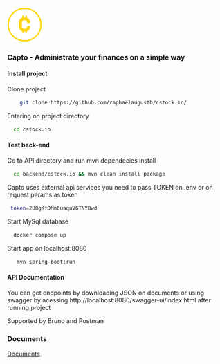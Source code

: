 <br />
<img src="documents/images/capto-logo.png" width="80"/>


### Capto - Administrate your finances on a simple way



#### Install project
 Clone project 
```bash
    git clone https://github.com/raphaelaugustb/cstock.io/
```
Entering on project directory
  ```bash
    cd cstock.io
```
#### Test back-end
  Go to API directory and run mvn dependecies install
  ```bash
    cd backend/cstock.io && mvn clean install package 
```
Capto uses external api services you need to pass TOKEN on .env or on request params as token
  ```bash
   token=2U8gKfDMn6uaquVGTNYBwd
```
Start MySql database
  ```bash
    docker compose up
```
Start app on localhost:8080
 ```bash
    mvn spring-boot:run 
```
    
#### API Documentation

You can get endpoints by downloading JSON on documents or using swagger by acessing http://localhost:8080/swagger-ui/index.html after running project

Supported by Bruno and Postman


### Documents

[Documents](https://github.com/raphaelaugustb/cstock.io/tree/main/documents)

